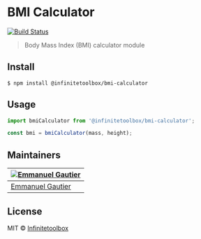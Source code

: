 # BMI Calculator

[![Build Status](https://travis-ci.org/infinitetoolbox/calculators.svg?branch=master)](https://travis-ci.org/infinitetoolbox/calculators)

> Body Mass Index (BMI) calculator module

## Install

```
$ npm install @infinitetoolbox/bmi-calculator
```

## Usage
```js
import bmiCalculator from '@infinitetoolbox/bmi-calculator';

const bmi = bmiCalculator(mass, height);
```

## Maintainers

[![Emmanuel Gautier](https://avatars0.githubusercontent.com/u/2765366?s=144)](https://www.emmanuelgautier.fr) |
--- |
[Emmanuel Gautier](https://www.emmanuelgautier.fr) |

## License

MIT © [Infinitetoolbox](https://calculators.infinitetoolbox.org)
